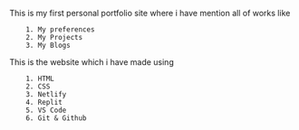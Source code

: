 This is my first personal portfolio site where i have mention all of works like

        1. My preferences
        2. My Projects
        3. My Blogs


This is the website which i have made using

        1. HTML
        2. CSS
        3. Netlify
        4. Replit
        5. VS Code
        6. Git & Github
